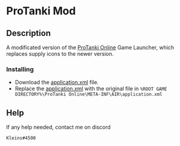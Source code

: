 # ProTanki Mod

## Description

A modificated version of the [ProTanki Online](http://protanki-online.com/) Game Launcher, which replaces supply icons to the newer version.

### Installing

* Download the [application.xml](https://github.com/Kleins0/protanki-mod/releases/download/application/application.xml) file.
* Replace the [application.xml](https://github.com/Kleins0/protanki-mod/releases/download/application/application.xml) with the original file in `%ROOT GAME DIRECTORY%\ProTanki Online\META-INF\AIR\application.xml`

## Help

If any help needed, contact me on discord
```
Kleins#4500
```
